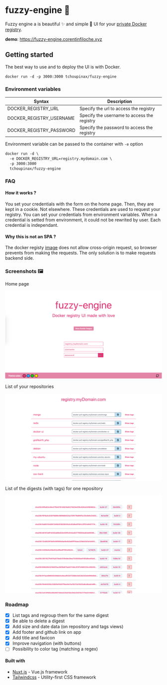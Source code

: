 # fuzzy-engine 🐳

Fuzzy engine a is beautiful ✨ and simple 🐹 UI for your [private Docker registry](https://hub.docker.com/_/registry).

**demo**: https://fuzzy-engine.corentinfiloche.xyz

## Getting started

The best way to use and to deploy the UI is with Docker.

```
docker run -d -p 3000:3000 tchoupinax/fuzzy-engine
```

### Environment variables

| Syntax                   | Description                                 |
| ------------------------ | ------------------------------------------- |
| DOCKER_REGISTRY_URL      | Specify the url to access the registry      |
| DOCKER_REGISTRY_USERNAME | Specify the username to access the registry |
| DOCKER_REGISTRY_PASSWORD | Specify the password to access the registry |


Environment variable can be passed to the container with `-e` option 

```
docker run -d \
  -e DOCKER_REGISTRY_URL=registry.mydomain.com \
  -p 3000:3000 
  tchoupinax/fuzzy-engine
```

### FAQ

#### How it works ?

You set your credentials with the form on the home page. Then, they are kept in a cookie. Not elsewhere. These credentials are used to request your registry. You can set your credentials from environment variables. When a credential is setted from environment, it could not be rewrited by user. Each credential is independant.

#### Why this is not an SPA ?

The docker registy [image](https://hub.docker.com/_/registry) does not allow cross-origin request, so browser prevents from making the requests. The only solution is to make requests backend side.

### Screenshots 🖼

Home page

![Home page](./.github/home.png)

List of your repositories

![Home page](./.github/images.png)

List of the digests (with tags) for one repository

![Home page](./.github/digests.png)

### Roadmap

* [x] List tags and regroup them for the same digest
* [x] Be able to delete a digest
* [x] Add size and date data (on repository and tags views)
* [x] Add footer and github link on app
* [x] Add title and favicon
* [x] Improve navigation (with buttons)
* [ ] Possibility to color tag (matching a regex)

#### Built with

* [Nuxt.js](https://nuxtjs.org/) - Vue.js framework
* [Tailwindcss](https://tailwindcss.com/) - Utility-first CSS framework
